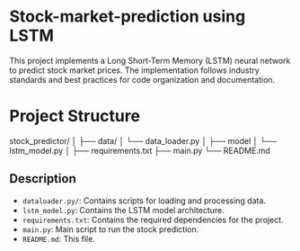 # Stock-market-prediction using LSTM
This project implements a Long Short-Term Memory (LSTM) neural network to predict stock market prices. The implementation follows industry standards and best practices for code organization and documentation.
# Project Structure
stock_predictor/
│
├── data/
│   └── data_loader.py
│
├── model
│   └── lstm_model.py
│
├── requirements.txt
├── main.py
└── README.md

## Description

- `dataloader.py/`: Contains scripts for loading and processing data.
- `lstm_model.py`: Contains the LSTM model architecture.
- `requirements.txt`: Contains the required dependencies for the project.
- `main.py`: Main script to run the stock prediction.
- `README.md`: This file.

